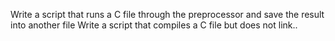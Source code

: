 Write a script that runs a C file through the preprocessor and save the result into another file
Write a script that compiles a C file but does not link..
